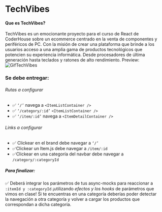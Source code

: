 # TechVibes

#### Que es TechVibes?
TechVibes es un emocionante proyecto para el curso de React de CoderHouse sobre un ecommerce centrado en la venta de componentes y periféricos de PC. Con la misión de crear una plataforma que brinde a los usuarios acceso a una amplia gama de productos tecnológicos que potencien su experiencia informática. Desde procesadores de última generación hasta teclados y ratones de alto rendimiento.
Preview:
![GifTechVibes](https://github.com/mateoBodiniARG/TechVibes/assets/83024999/665215f7-ad19-4f36-8375-78dea0e3f875)

### Se debe entregar:
###### Rutas a configurar
* ✅ `‘/’` navega a `<ItemListContainer />`
* ✅ `‘/category/:id’`  `<ItemListContainer />`
* ✅ `‘/item/:id’` navega a `<ItemDetailContainer />`

###### Links a configurar
* ✅ Clickear en el brand debe navegar a `‘/’`
* ✅Clickear un Item.js debe navegar a `/item/:id`
* ✅Clickear en una categoría del navbar debe navegar a `/category/:categoryId` 

##### Para finalizar: 
✅ Deberá integrar los parámetros de tus async-mocks para reaccionar a `:itemId y :categoryId` ¡utilizando *efectos y los hooks* de parámetros que vimos en clase! Si te encuentras en una categoría deberías poder detectar la navegación a otra categoría y volver a cargar los productos que correspondan a dicha categoría.
